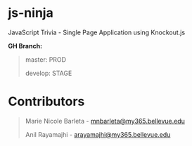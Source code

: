 # js-ninja

JavaScript Trivia - Single Page Application using Knockout.js


**GH Branch:**

> master: PROD
>
> develop: STAGE

# Contributors

> Marie Nicole Barleta - mnbarleta@my365.bellevue.edu
>
> Anil Rayamajhi - arayamajhi@my365.bellevue.edu
